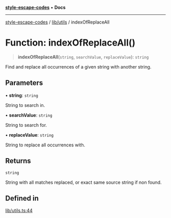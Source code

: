 [**style-escape-codes**](../../../README.md) • **Docs**

***

[style-escape-codes](../../../modules.md) / [lib/utils](../README.md) / indexOfReplaceAll

# Function: indexOfReplaceAll()

> **indexOfReplaceAll**(`string`, `searchValue`, `replaceValue`): `string`

Find and replace all occurrences of a given string with another string.

## Parameters

• **string**: `string`

String to search in.

• **searchValue**: `string`

String to search for.

• **replaceValue**: `string`

String to replace all occurrences with.

## Returns

`string`

String with all matches replaced, or exact same source string if non
found.

## Defined in

[lib/utils.ts:44](https://github.com/mastermind-0xff/style-escape-codes/blob/86f72e47c8a4169fb2601208e7c23c504221a7fb/src/lib/utils.ts#L44)
